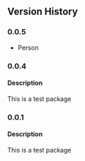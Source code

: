 ## Version History
### 0.0.5
* Person

### 0.0.4
#### Description
This is a test package

### 0.0.1
#### Description
This is a test package


